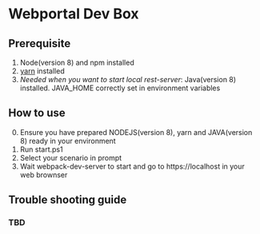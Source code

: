 # Webportal Dev Box

## Prerequisite

1. Node(version 8) and npm installed
2. [yarn](https://yarnpkg.com/) installed
3. *Needed when you want to start local rest-server*: Java(version 8) installed. JAVA_HOME correctly set in environment variables

## How to use

0. Ensure you have prepared NODEJS(version 8), yarn and JAVA(version 8) ready in your environment
1. Run start.ps1
2. Select your scenario in prompt
3. Wait webpack-dev-server to start and go to https://localhost in your web brownser

## Trouble shooting guide

### TBD
